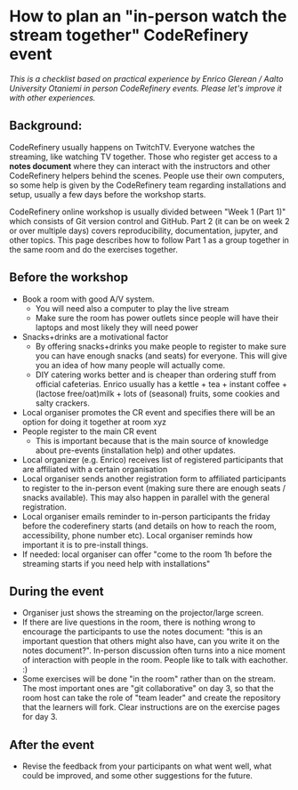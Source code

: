 # How to plan an "in-person watch the stream together" CodeRefinery event

*This is a checklist based on practical experience by Enrico Glerean / Aalto University Otaniemi in person CodeRefinery events. Please let's improve it with other experiences.*

## Background:
CodeRefinery usually happens on TwitchTV. Everyone watches the streaming, like watching TV together. Those who register get access to a **notes document** where they can interact with the instructors  and other CodeRefinery helpers behind the scenes. People use their own computers, so some help is given by the CodeRefinery team regarding installations and setup, usually a few days before the workshop starts.

CodeRefinery online workshop is usually divided between "Week 1 (Part 1)" which consists of Git version control and GitHub. Part 2 (it can be on week 2 or over multiple days) covers reproducibility, documentation, jupyter, and other topics. This page describes how to follow Part 1 as a group together in the same room and do the exercises together.

## Before the workshop
- Book a room with good A/V system.
    - You will need also a computer to play the live stream
    - Make sure the room has power outlets since people will have their laptops and most likely they will need power
- Snacks+drinks are a motivational factor
    -  By offering snacks+drinks you make people to register to make sure you can have enough snacks (and seats) for everyone. This will give you an idea of how many people will actually come.
    -  DIY catering works better and is cheaper than ordering stuff from official cafeterias. Enrico usually has a kettle + tea + instant coffee + (lactose free/oat)milk + lots of (seasonal) fruits, some cookies and salty crackers.
- Local organiser promotes the CR event and specifies there will be an option for doing it together at room xyz
- People register to the main CR event
    - This is important because that is the main source of knowledge about pre-events (installation help) and other updates.
- Local organizer (e.g. Enrico) receives list of registered participants that are affiliated with a certain organisation
- Local organiser sends another registration form to affiliated participants to register to the in-person event (making sure there are enough seats / snacks available). This may also happen in parallel with the general registration. 
- Local organiser emails reminder to in-person participants the friday before the coderefinery starts (and details on how to reach the room, accessibility, phone number etc). Local organiser reminds how important it is to pre-install things.
- If needed: local organiser can offer "come to the room 1h before the streaming starts if you need help with installations"

## During the event
- Organiser just shows the streaming on the projector/large screen.
- If there are live questions in the room, there is nothing wrong to encourage the participants to use the notes document: "this is an important question that others might also have, can you write it on the notes document?". In-person discussion often turns into a nice moment of interaction with people in the room. People like to talk with eachother. :)
- Some exercises will be done "in the room" rather than on the stream. The most important ones are "git collaborative" on day 3, so that the room host can take the role of "team leader" and create the repository that the learners will fork. Clear instructions are on the exercise pages for day 3.

## After the event
- Revise the feedback from your participants on what went well, what could be improved, and some other suggestions for the future.
